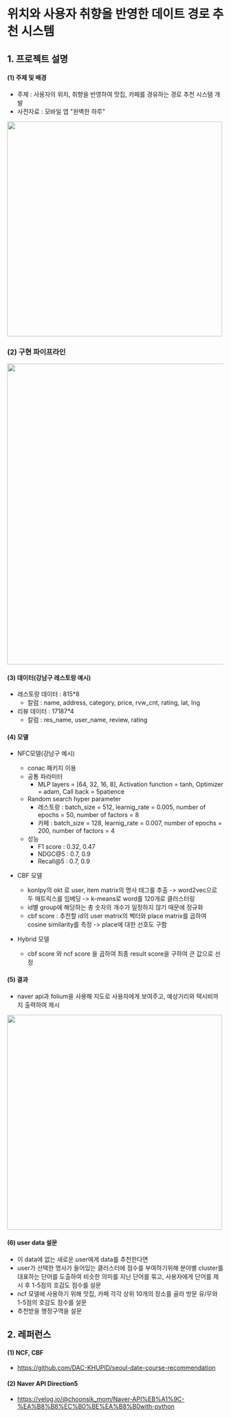 # 위치와 사용자 취향을 반영한 데이트 경로 추천 시스템

## 1. 프로젝트 설명

#### (1) 주제 및 배경
- 주제 : 사용자의 위치, 취향을 반영하여 맛집, 카페를 경유하는 경로 추천 시스템 개발
- 사전자료 : 모바일 앱 "완벽한 하루"
<img width = "500" src="https://user-images.githubusercontent.com/102526342/222643233-05edbdee-350c-4b15-8480-ff731b39a6ff.png">

### (2) 구현 파이프라인

<img width = "700" src="https://user-images.githubusercontent.com/102526342/222798326-7024694a-aee2-4522-9829-9bc8a20e176e.png">


#### (3) 데이터(강남구 레스토랑 예시)
- 레스토랑 데이터 : 815*8
    - 칼럼 : name, address, category, price, rvw_cnt, rating, lat, lng
- 리뷰 데이터 : 17187*4
    - 칼럼 : res_name, user_name, review, rating
#### (4) 모델
- NFC모델(강남구 예시)
    - conac 패키지 이용
    - 공통 파라미터
        - MLP layers = [64, 32, 16, 8], Activation function = tanh, Optimizer = adam, Call back  = 5patience
    - Random search hyper parameter
        - 레스토랑 : batch_size =  512, learnig_rate = 0.005, number of epochs = 50, number of factors = 8
        - 카페 : batch_size =  128, learnig_rate = 0.007, number of epochs = 200, number of factors = 4      
    - 성능
        - F1 score : 0.32, 0.47
        - NDGC@5 : 0.7, 0.9
        - Recall@5 : 0.7, 0.9

- CBF 모델
    - konlpy의 okt 로 user, item matrix의 명사 태그를 추출 -> word2vec으로 두 매트릭스를 임베딩 -> k-means로 word를 120개로 클러스터링
    - id별 group에 해당하는 총 숫자의 개수가 일정하지 않기 때문에 정규화
    - cbf score : 추천할 id의 user matrix의 벡터와 place matrix를 곱하여 cosine similarity를 측정 -> place에 대한 선호도 구함

- Hybrid 모델 
    - cbf score 와 ncf score 을 곱하여 최종 result score을 구하여 큰 값으로 선정
 
 #### (5) 결과
 - naver api과 folium을 사용해 지도로 사용자에게 보여주고, 예상거리와 택시비까지 출력하여 제시
 
<img width = "500" src="https://user-images.githubusercontent.com/102526342/222643047-6b34f098-3ea7-453b-8dfc-c93e35247fd5.png">

 #### (6) user data 설문
 - 이 data에 없는 새로운 user에게 data를 추천한다면
 - user가 선택한 명사가 들어있는 클러스터에 점수를 부여하기위해 분야별 cluster를 대표하는 단어를 도출하여 비슷한 의미를 지닌 단어를 묶고, 사용자에게 단어를 제시 후 1-5점의 호감도 점수를 설문
 - ncf 모델에 사용하기 위해 맛집, 카페 각각 상위 10개의 장소를 골라 방문 유/무와 1-5점의 호감도 점수를 설문
 - 추천받을 행정구역을 설문
 

## 2. 레퍼런스
#### (1) NCF, CBF
- https://github.com/DAC-KHUPID/seoul-date-course-recommendation
#### (2) Naver API Direction5
- https://velog.io/@choonsik_mom/Naver-API%EB%A1%9C-%EA%B8%B8%EC%B0%BE%EA%B8%B0with-python
